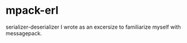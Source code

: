 mpack-erl
=========

serializer-deserializer I wrote as an excersize to familiarize myself with messagepack.